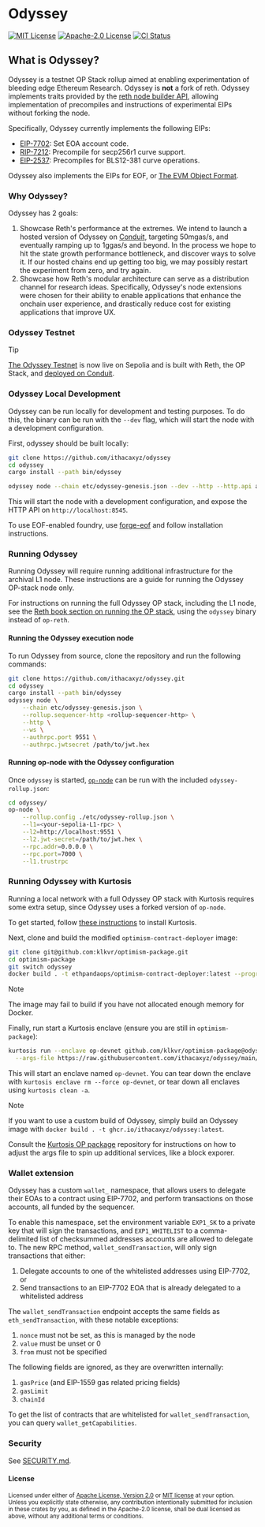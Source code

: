 # Odyssey

<!-- [![Crates.io][crates-badge]][crates-io] -->
<!-- [![Downloads][downloads-badge]][crates-io] -->
[![MIT License][mit-badge]][mit-url]
[![Apache-2.0 License][apache-badge]][apache-url]
[![CI Status][actions-badge]][actions-url]

## What is Odyssey?

Odyssey is a testnet OP Stack rollup aimed at enabling experimentation of bleeding edge Ethereum Research.
Odyssey is __not__ a fork of reth.
Odyssey implements traits provided by the [reth node builder API](https://paradigmxyz.github.io/reth/docs/reth_node_builder/index.html), allowing implementation of precompiles and instructions of experimental EIPs without forking the node.

Specifically, Odyssey currently implements the following EIPs:
 - [EIP-7702](https://eips.ethereum.org/EIPS/eip-7702): Set EOA account code.
 - [RIP-7212](https://ethereum-magicians.org/t/eip-7212-precompiled-for-secp256r1-curve-support/14789): Precompile for secp256r1 curve support.
 - [EIP-2537](https://eips.ethereum.org/EIPS/eip-2537): Precompiles for BLS12-381 curve operations.

Odyssey also implements the EIPs for EOF, or [The EVM Object Format](https://evmobjectformat.org/).

### Why Odyssey?

Odyssey has 2 goals:
1. Showcase Reth's performance at the extremes. We intend to launch a hosted version of Odyssey on [Conduit](https://conduit.xyz/), targeting 50mgas/s, and eventually ramping up to 1ggas/s and beyond. In the process we hope to hit the state growth performance bottleneck, and discover ways to solve it. If our hosted chains end up getting too big, we may possibly restart the experiment from zero, and try again.
2. Showcase how Reth's modular architecture can serve as a distribution channel for research ideas. Specifically,
Odyssey's node extensions were chosen for their ability to enable applications that enhance the onchain user experience, and
drastically reduce cost for existing applications that improve UX.

### Odyssey Testnet

> [!TIP]
> [The Odyssey Testnet](https://www.ithaca.xyz/updates/odyssey#odyssey-chapter-1-is-live-on-testnet) is now live on Sepolia and is built with Reth, the OP Stack, and [deployed on Conduit](https://app.conduit.xyz/published/view/odyssey).

### Odyssey Local Development

Odyssey can be run locally for development and testing purposes. To do this, the binary can be run with the `--dev` flag, which will start the node with a development configuration.

First, odyssey should be built locally:
```bash
git clone https://github.com/ithacaxyz/odyssey
cd odyssey
cargo install --path bin/odyssey
```

```bash
odyssey node --chain etc/odyssey-genesis.json --dev --http --http.api all
```

This will start the node with a development configuration, and expose the HTTP API on `http://localhost:8545`.

To use EOF-enabled foundry, use [forge-eof](https://github.com/paradigmxyz/forge-eof) and follow installation instructions.

### Running Odyssey

Running Odyssey will require running additional infrastructure for the archival L1 node. These instructions are a guide for
running the Odyssey OP-stack node only.

For instructions on running the full Odyssey OP stack, including the L1 node, see the [Reth book section on running the OP stack](https://paradigmxyz.github.io/reth/run/optimism.html), using the `odyssey` binary instead of `op-reth`.

#### Running the Odyssey execution node

To run Odyssey from source, clone the repository and run the following commands:

```bash
git clone https://github.com/ithacaxyz/odyssey.git
cd odyssey
cargo install --path bin/odyssey
odyssey node \
    --chain etc/odyssey-genesis.json \
    --rollup.sequencer-http <rollup-sequencer-http> \
    --http \
    --ws \
    --authrpc.port 9551 \
    --authrpc.jwtsecret /path/to/jwt.hex
```

#### Running op-node with the Odyssey configuration

Once `odyssey` is started, [`op-node`](https://github.com/ethereum-optimism/optimism/tree/develop/op-node) can be run with the
included `odyssey-rollup.json`:

```bash
cd odyssey/
op-node \
    --rollup.config ./etc/odyssey-rollup.json \
    --l1=<your-sepolia-L1-rpc> \
    --l2=http://localhost:9551 \
    --l2.jwt-secret=/path/to/jwt.hex \
    --rpc.addr=0.0.0.0 \
    --rpc.port=7000 \
    --l1.trustrpc
```

### Running Odyssey with Kurtosis

Running a local network with a full Odyssey OP stack with Kurtosis requires some extra setup, since Odyssey uses a forked version of `op-node`.

To get started, follow [these instructions](https://docs.kurtosis.com/install/) to install Kurtosis.

Next, clone and build the modified `optimism-contract-deployer` image:

```bash
git clone git@github.com:klkvr/optimism-package.git
cd optimism-package
git switch odyssey
docker build . -t ethpandaops/optimism-contract-deployer:latest --progress plain
```

> [!NOTE]
>
> The image may fail to build if you have not allocated enough memory for Docker.

Finally, run start a Kurtosis enclave (ensure you are still in `optimism-package`):

```bash
kurtosis run --enclave op-devnet github.com/klkvr/optimism-package@odyssey \
  --args-file https://raw.githubusercontent.com/ithacaxyz/odyssey/main/etc/kurtosis.yaml
```

This will start an enclave named `op-devnet`. You can tear down the enclave with `kurtosis enclave rm --force op-devnet`, or tear down all enclaves using `kurtosis clean -a`.

> [!NOTE]
>
> If you want to use a custom build of Odyssey, simply build an Odyssey image with `docker build . -t ghcr.io/ithacaxyz/odyssey:latest`.

Consult the [Kurtosis OP package](https://github.com/ethpandaops/optimism-package) repository for instructions on how to adjust the args file to spin up additional services, like a block exporer.

### Wallet extension

Odyssey has a custom `wallet_` namespace, that allows users to delegate their EOAs to a contract using EIP-7702, and perform transactions on those accounts, all funded by the sequencer.

To enable this namespace, set the environment variable `EXP1_SK` to a private key that will sign the transactions, and `EXP1_WHITELIST` to a comma-delimited list of checksummed addresses accounts are allowed to delegate to. The new RPC method, `wallet_sendTransaction`, will only sign transactions that either:

1. Delegate accounts to one of the whitelisted addresses using EIP-7702, or
1. Send transactions to an EIP-7702 EOA that is already delegated to a whitelisted address

The `wallet_sendTransaction` endpoint accepts the same fields as `eth_sendTransaction`, with these notable exceptions:

1. `nonce` must not be set, as this is managed by the node
1. `value` must be unset or 0
1. `from` must not be specified

The following fields are ignored, as they are overwritten internally:

1. `gasPrice` (and EIP-1559 gas related pricing fields)
1. `gasLimit`
1. `chainId`

To get the list of contracts that are whitelisted for `wallet_sendTransaction`, you can query `wallet_getCapabilities`.

### Security

See [SECURITY.md](SECURITY.md).

#### License

<sup>
Licensed under either of <a href="LICENSE-APACHE">Apache License, Version
2.0</a> or <a href="LICENSE-MIT">MIT license</a> at your option.
</sup>

<br>

<sub>
Unless you explicitly state otherwise, any contribution intentionally submitted
for inclusion in these crates by you, as defined in the Apache-2.0 license,
shall be dual licensed as above, without any additional terms or conditions.
</sub>

<!-- [crates-badge]: https://img.shields.io/crates/v/odyssey.svg -->
<!-- [crates-io]: https://crates.io/crates/odyssey -->
<!-- [downloads-badge]: https://img.shields.io/crates/d/odyssey -->
[mit-badge]: https://img.shields.io/badge/license-MIT-blue.svg
[apache-badge]: https://img.shields.io/badge/license-Apache--2.0-blue.svg
[mit-url]: LICENSE-MIT
[apache-url]: LICENSE-APACHE
[actions-badge]: https://github.com/ithacaxyz/odyssey/workflows/unit/badge.svg
[actions-url]: https://github.com/ithacaxyz/odyssey/actions?query=workflow%3ACI+branch%3Amain
[foundry-odyssey]: https://github.com/ithacaxyz/foundry-odyssey
